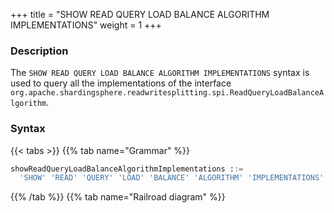 +++
title = "SHOW READ QUERY LOAD BALANCE ALGORITHM IMPLEMENTATIONS"
weight = 1
+++

### Description

The `SHOW READ QUERY LOAD BALANCE ALGORITHM IMPLEMENTATIONS` syntax is used to query all the implementations of the interface `org.apache.shardingsphere.readwritesplitting.spi.ReadQueryLoadBalanceAlgorithm`.

### Syntax

{{< tabs >}}
{{% tab name="Grammar" %}}
```sql
showReadQueryLoadBalanceAlgorithmImplementations ::=
  'SHOW' 'READ' 'QUERY' 'LOAD' 'BALANCE' 'ALGORITHM' 'IMPLEMENTATIONS'
```
{{% /tab %}}
{{% tab name="Railroad diagram" %}}
<iframe frameborder="0" name="diagram" id="diagram" width="100%" height="100%"></iframe>
{{% /tab %}}
{{< /tabs >}}

### Return Value Description

| Columns      | Description  |
|--------------|--------------|
| type         | type         |
| type_aliases | type aliases |
| description  | description  |

### Example

- Query all the implementations for `org.apache.shardingsphere.readwritesplitting.spi.ReadQueryLoadBalanceAlgorithm` interface

```sql
SHOW READ QUERY LOAD BALANCE ALGORITHM IMPLEMENTATIONS
```

```sql
SHOW READ QUERY LOAD BALANCE ALGORITHM IMPLEMENTATIONS;
+-------------+--------------+-------------+
| type        | type_aliases | description |
+-------------+--------------+-------------+
| ROUND_ROBIN |              |             |
| RANDOM      |              |             |
| WEIGHT      |              |             |
+-------------+--------------+-------------+
3 rows in set (0.03 sec)
```

### Reserved word

`SHOW`, `READ`, `QUERY`, `LOAD`, `BALANCE`, `ALGORITHM`, `IMPLEMENTATIONS`

### Related links

- [Reserved word](/en/user-manual/shardingsphere-proxy/distsql/syntax/reserved-word/)
